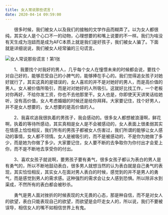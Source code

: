 ```yaml
---
title: 女人常说那些谎言！
date: 2020-04-14 09:59:00
---
```




　　很多时候，我们被女人以及我们的接触的文学作品而糊弄了。以为女人都很纯，其实女人是个心口不一的动物，心理想要的和嘴上说要的不一样。我们为啥没有天生成为泡妞而是成为AFC本质上就是我们是好孩子，我们被女人骗了。下面就是详细说说，我们被女人经常骗的三句谎言。

![女人常说那些谎言！第1张](/img/d63a2736ed22469065bcb2d79bacdc1c.jpg)

　　1、我要找个对我好的男人，几乎每个女人在憧憬未来的时候都会说，要找个对自己好的，能够忍受自己的小脾气的，能够捧在手心的。我们觉得追女孩子对她好就行了，其实这真的是错误的，女人喜欢的并不是对她好的男人，而是高价值的男人。女人被价值所吸引，而是对对她好的人所吸引。这就好比找工作，一个老板对你再好，不给你发工资，你也不去他那里干。女人也是，你即使天天讲笑话给她听，没有高价值，女人考虑婚姻的时候还是给你拜拜。大家要记住，找个好男人，并不是女人想要的，女人想要的是高价值的人。

　　2、我喜欢追我很执着的男孩子，我会感动的。很多女人都想被浪漫啊，鲜花啊，执着的等待所感动，其实真相是女人是不会被感动的，女人表面上很柔弱其实在情感上恰恰相反，我们所有的男孩子都被女人伤害过，我们所谓的能够让女人感动的事情，女人都不领情。女人是被吸引的，而不是被感动的，不是你为她做了多少，而是她为你做了多少。大家要记住，女人要不断的去争取你为你付出才会爱上你，而不是不断地去享受你的付出。

　　3、喜欢女孩子就说啊，要男孩子要有勇气，很多女孩子都认为表白的男人是有勇气的，所以不断地鼓动表白，很多男人就想当然的认为表白就是自己勇气的表现，其实恰恰相反，其实女人在面对男人表白的时候，感觉到的并不是男人的勇气，而是感觉到男人的需求感。这种强烈的需求会让女人感到恐惧。所以除非水到渠成，不然所有的表白都会被秒杀。

　　勇气是男人面对挫折的时候表现的大无畏的心态，那是种自信，而不是对女人的欲望，表白只能表现自己的欲望，而欲望是会吓走女人的，所以说，我们不要被误导，相信女人的嘴不如相信世界上有鬼。